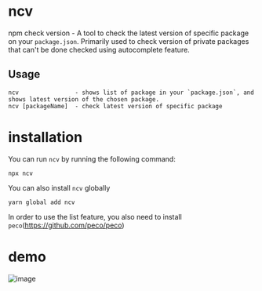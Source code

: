 # ncv

npm check version - A tool to check the latest version of specific package on your `package.json`. Primarily used to check version of private packages that can't be done checked using autocomplete feature.

## Usage

```
ncv                - shows list of package in your `package.json`, and shows latest version of the chosen package.
ncv [packageName]  - check latest version of specific package
```

# installation

You can run `ncv` by running the following command:

```
npx ncv
```

You can also install `ncv` globally

```
yarn global add ncv
```

In order to use the list feature, you also need to install `peco`(https://github.com/peco/peco)


# demo

![image](https://user-images.githubusercontent.com/6936373/59322414-f58a8580-8d10-11e9-960b-8479ec8146a8.png)
